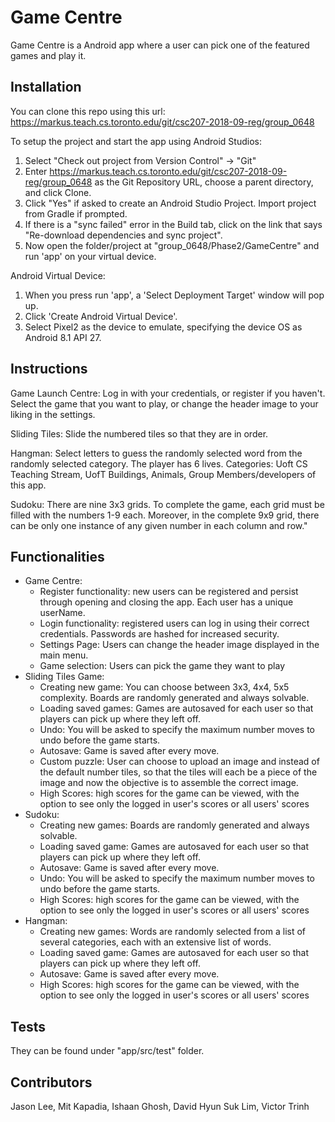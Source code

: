 # Game Centre

Game Centre is a Android app where a user can pick one of the featured games and play it.

## Installation

You can clone this repo using this url:
https://markus.teach.cs.toronto.edu/git/csc207-2018-09-reg/group_0648

To setup the project and start the app using Android Studios:
1. Select "Check out project from Version Control" -> "Git"
2. Enter https://markus.teach.cs.toronto.edu/git/csc207-2018-09-reg/group_0648 as the Git Repository URL, choose a parent directory, and click Clone.
3. Click "Yes" if asked to create an Android Studio Project. Import project from Gradle if prompted.
4. If there is a "sync failed" error in the Build tab, click on the link that says "Re-download dependencies and sync project".
5. Now open the folder/project at "group_0648/Phase2/GameCentre" and run 'app' on your virtual device.

Android Virtual Device:
1. When you press run 'app', a 'Select Deployment Target' window will pop up.
2. Click 'Create Android Virtual Device'.
3. Select Pixel2 as the device to emulate, specifying the device OS as Android 8.1 API 27.

## Instructions

Game Launch Centre:
Log in with your credentials, or register if you haven't. Select the game that you want to play,
or change the header image to your liking in the settings.

Sliding Tiles:
Slide the numbered tiles so that they are in order.

Hangman:
Select letters to guess the randomly selected word from the randomly
selected category. The player has 6 lives.
Categories: Uoft CS Teaching Stream, UofT Buildings, Animals, Group Members/developers of this app.

Sudoku:
There are nine 3x3 grids. To complete the game, each grid must be filled with the numbers 1-9 each.
Moreover, in the complete 9x9 grid, there can be only one instance of any given number in each column and row."

## Functionalities

- Game Centre:
    - Register functionality: new users can be registered and persist through opening and closing the app. Each user has a unique userName.
    - Login functionality: registered users can log in using their correct credentials. Passwords are hashed for increased security.
    - Settings Page: Users can change the header image displayed in the main menu.
    - Game selection: Users can pick the game they want to play
- Sliding Tiles Game:
    - Creating new game: You can choose between 3x3, 4x4, 5x5 complexity. Boards are randomly generated and always solvable.
    - Loading saved games: Games are autosaved for each user so that players can pick up where they left off.
    - Undo: You will be asked to specify the maximum number moves to undo before the game starts.
    - Autosave: Game is saved after every move.
    - Custom puzzle: User can choose to upload an image and instead of the default number tiles, so that the tiles will each be
                        a piece of the image and now the objective is to assemble the correct image.
    - High Scores: high scores for the game can be viewed, with the option to see only the logged in user's scores or all users' scores
- Sudoku:
    - Creating new games: Boards are randomly generated and always solvable.
    - Loading saved game: Games are autosaved for each user so that players can pick up where they left off.
    - Autosave: Game is saved after every move.
    - Undo: You will be asked to specify the maximum number moves to undo before the game starts.
    - High Scores: high scores for the game can be viewed, with the option to see only the logged in user's scores or all users' scores
- Hangman:
    - Creating new games: Words are randomly selected from a list of several categories, each with an extensive list of words.
    - Loading saved game: Games are autosaved for each user so that players can pick up where they left off.
    - Autosave: Game is saved after every move.
    - High Scores: high scores for the game can be viewed, with the option to see only the logged in user's scores or all users' scores

## Tests

They can be found under "app/src/test" folder.

## Contributors

Jason Lee, Mit Kapadia, Ishaan Ghosh, David Hyun Suk Lim, Victor Trinh
